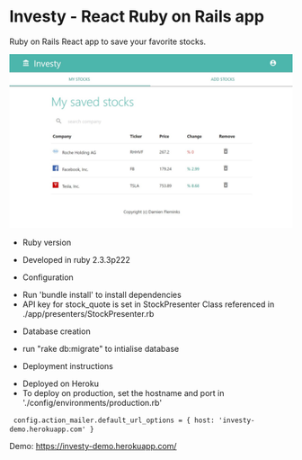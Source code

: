 # Investy - React Ruby on Rails app


Ruby on Rails React app to save your favorite stocks.

<img src="screenshot.jpg"/>


* Ruby version
- Developed in ruby 2.3.3p222


* Configuration
- Run 'bundle install' to install dependencies
- API key for stock_quote is set in StockPresenter Class referenced in ./app/presenters/StockPresenter.rb

* Database creation
- run "rake db:migrate" to intialise database


* Deployment instructions
 - Deployed on Heroku
 - To deploy on production, set the hostname and port in './config/environments/production.rb'

 ````
  config.action_mailer.default_url_options = { host: 'investy-demo.herokuapp.com' }
 ````

 Demo:
https://investy-demo.herokuapp.com/
